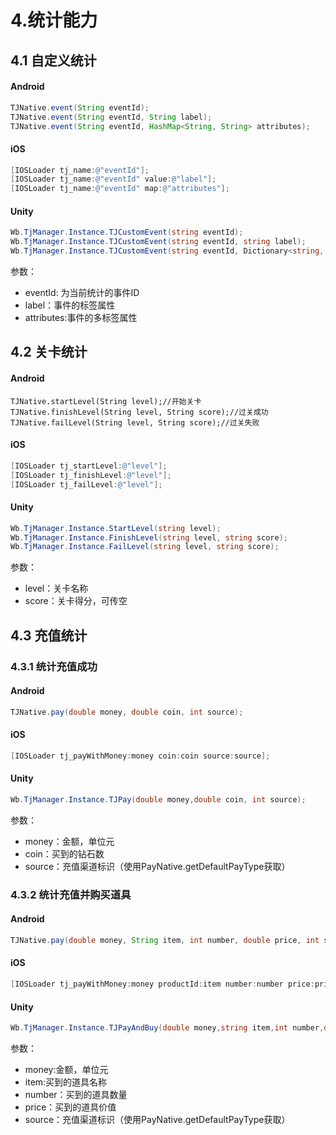 # 4.统计能力

## 4.1 自定义统计

#### Android

```java
TJNative.event(String eventId);
TJNative.event(String eventId, String label);
TJNative.event(String eventId, HashMap<String, String> attributes);
```

#### iOS

```objectivec
[IOSLoader tj_name:@"eventId"];
[IOSLoader tj_name:@"eventId" value:@"label"];
[IOSLoader tj_name:@"eventId" map:@"attributes"];
```

#### Unity

```csharp
Wb.TjManager.Instance.TJCustomEvent(string eventId);
Wb.TjManager.Instance.TJCustomEvent(string eventId, string label);
Wb.TjManager.Instance.TJCustomEvent(string eventId, Dictionary<string, string> attributes);
```

参数：

* eventId: 为当前统计的事件ID  
* label：事件的标签属性  
* attributes:事件的多标签属性

## 4.2 关卡统计

#### Android

```text
TJNative.startLevel(String level);//开始关卡
TJNative.finishLevel(String level, String score);//过关成功
TJNative.failLevel(String level, String score);//过关失败
```

#### iOS

```objectivec
[IOSLoader tj_startLevel:@"level"];
[IOSLoader tj_finishLevel:@"level"];
[IOSLoader tj_failLevel:@"level"];
```

#### Unity

```csharp
Wb.TjManager.Instance.StartLevel(string level);
Wb.TjManager.Instance.FinishLevel(string level, string score);
Wb.TjManager.Instance.FailLevel(string level, string score);
```

参数：

* level：关卡名称 
* score：关卡得分，可传空

## 4.3 充值统计

### 4.3.1 统计充值成功

#### Android

```java
TJNative.pay(double money, double coin, int source);
```

#### iOS

```objectivec
[IOSLoader tj_payWithMoney:money coin:coin source:source];
```

#### Unity

```csharp
Wb.TjManager.Instance.TJPay(double money,double coin, int source);
```

参数：

* money：金额，单位元
* coin：买到的钻石数
* source：充值渠道标识（使用PayNative.getDefaultPayType获取）

### 4.3.2 统计充值并购买道具

#### Android

```java
TJNative.pay(double money, String item, int number, double price, int source);
```

#### iOS

```objectivec
[IOSLoader tj_payWithMoney:money productId:item number:number price:price score:score];
```

#### Unity

```csharp
Wb.TjManager.Instance.TJPayAndBuy(double money,string item,int number,double price, int source)
```

参数：

* money:金额，单位元 
* item:买到的道具名称 
* number：买到的道具数量 
* price：买到的道具价值 
* source：充值渠道标识（使用PayNative.getDefaultPayType获取）

